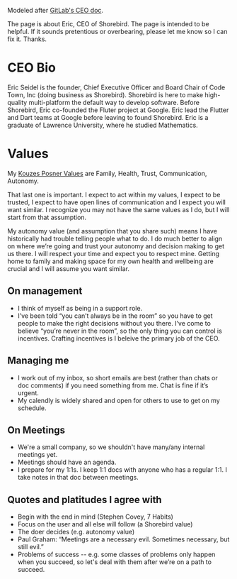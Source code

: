 Modeled after [GitLab's CEO doc](https://about.gitlab.com/handbook/ceo/).

The page is about Eric, CEO of Shorebird.  The page is intended to be helpful.
If it sounds pretentious or overbearing, please let me know so I can fix it.
Thanks.

# CEO Bio

Eric Seidel is the founder, Chief Executive Officer and Board Chair of Code
Town, Inc (doing business as Shorebird).  Shorebird is here to make high-quality
multi-platform the default way to develop software. Before Shorebird, Eric
co-founded the Fluter project at Google.  Eric lead the Flutter and Dart teams
at Google before leaving to found Shorebird.  Eric is a graduate of Lawrence
University, where he studied Mathematics.

# Values

My [Kouzes Posner
Values](https://www.linkedin.com/pulse/name-your-top-5-leadership-core-values-cant-do-heres-how-marcie-white/)
are Family, Health, Trust, Communication, Autonomy.

That last one is important.  I expect to act within my values, I expect to be
trusted, I expect to have open lines of communication and I expect you will want
similar.  I recognize you may not have the same values as I do, but I will start
from that assumption.

My autonomy value (and assumption that you share such) means I have historically
had trouble telling people what to do.  I do much better to align on where we’re
going and trust your autonomy and decision making to get us there.  I will
respect your time and expect you to respect mine.  Getting home to family and
making space for my own health and wellbeing are crucial and I will assume you
want similar.

## On management
* I think of myself as being in a support role.
* I’ve been told “you can’t always be in the room” so you have to get people to
  make the right decisions without you there.  I’ve come to believe “you’re
  never in the room”, so the only thing you can control is incentives. Crafting
  incentives is I beleive the primary job of the CEO.

## Managing me
* I work out of my inbox, so short emails are best (rather than chats or doc
  comments) if you need something from me.  Chat is fine if it’s urgent.
* My calendly is widely shared and open for others to use to get on my schedule.

## On Meetings
* We're a small company, so we shouldn't have many/any internal meetings yet.
* Meetings should have an agenda.
* I prepare for my 1:1s.  I keep 1:1 docs with anyone who has a regular 1:1.  I
  take notes in that doc between meetings.

## Quotes and platitudes I agree with
* Begin with the end in mind (Stephen Covey, 7 Habits)
* Focus on the user and all else will follow (a Shorebird value)
* The doer decides (e.g. autonomy value)
* Paul Graham: “Meetings are a necessary evil.  Sometimes necessary, but still
  evil.”
* Problems of success -- e.g. some classes of problems only happen when you
  succeed, so let's deal with them after we’re on a path to succeed.
